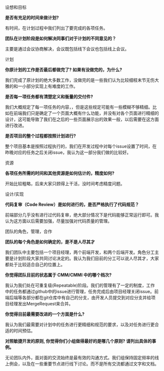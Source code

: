 设想和目标

**是否有充足的时间来做计划?**

有时间，在计划过程中我们列出了要完成的各项任务。

**团队在计划阶段是如何解决同事们对于计划的不同意见的？**

主要是通过会议协商解决，会议既包括线下会议也包括线上会议。



计划

**你原计划的工作是否最后都做完了? 如果有没做完的，为什么?**

我们完成了原计划的绝大多数工作，没做完的是一些我们认为比较细枝末节无伤大雅的和一小部分实现上有难度的工作。

**是否每一项任务都有清楚定义和衡量的交付件?**

我们大概规定了每一项任务的内容，，但是这些规定可能有一些模糊不够精细。比如在前端我们只是确定了一个页面大概有什么功能，并没有对各个页面进行精细的设计，这可能导致了我们在之后的一些页面展示出的效果一般，以后需要在这方面进行改进。

**是否项目的整个过程都按照计划进行?**

整个项目基本是按照过程执行的，我们在开发过程中对每个issue设置了时间，在昨晚对应的任务之后关闭issue，我认为这一部分我们做的比较好。

资源

**各项任务所需的时间和其他资源是如何估计的，精度如何?**

开始比较粗略，后来大家只顾得上干活，没时间考虑精度问题。



设计/实现

**代码复审（Code Review）是如何进行的，是否严格执行了代码规范？**

前端部分几乎没有进行过代码复审，绝大部分情况下是代码能够正常运行即可。我认为这方面以后需要加强，尽量加强对代码质量的管理。



团队的角色，管理，合作

  **团队的每个角色是如何确定的，是不是人尽其才**

​	我们团队中主要包括一个项目经理，两个前端开发，和两个后端开发。角色分工主要是计划阶段大家共同讨论决定的。我认为我们目前的分工可以说人尽其才，大家都处于比较适合自己的位置上。



**你觉得团队目前的状态属于 CMM/CMMI 中的哪个档次?**

我认为我们处在可重复级(Repeatable)阶段。我们的管理有了一定的制度，工作中的任务都通过github中的issue进行管理，任务完成后由项目经理关闭issue。前端后端等各部分都在git仓库中有自己的分支，由开发人员提交到对应分支并给项目经理发出MergeRequest来合并。

**你觉得目前最需要改进的一个方面是什么?**

我认为我们最需要对计划中的任务进行更精细和规范的要求，以及对任务进行更合适的时间预估。

**对照敏捷开发的原则, 你觉得你们小组做得最好的是哪几个原则? 请列出具体的事例。**

无论团队内外，面对面的交流始终是最有效的沟通方式。我们组保持固定频率的线上例会，以及在一些重要节点进行线下讨论。而不是所有交流都通过文字和文档。


